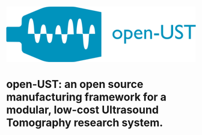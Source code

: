 
<p align="center">
  <img src="https://github.com/morganjroberts/open-UST/blob/main/docs/img/open-UST-logo-white-bg.png" />
</p>

<!-- ![ust-logo](https://github.com/morganjroberts/open-UST/blob/main/docs/img/open-UST_logo.png) -->

# open-UST: an open source manufacturing framework for a modular, low-cost Ultrasound Tomography research system.
